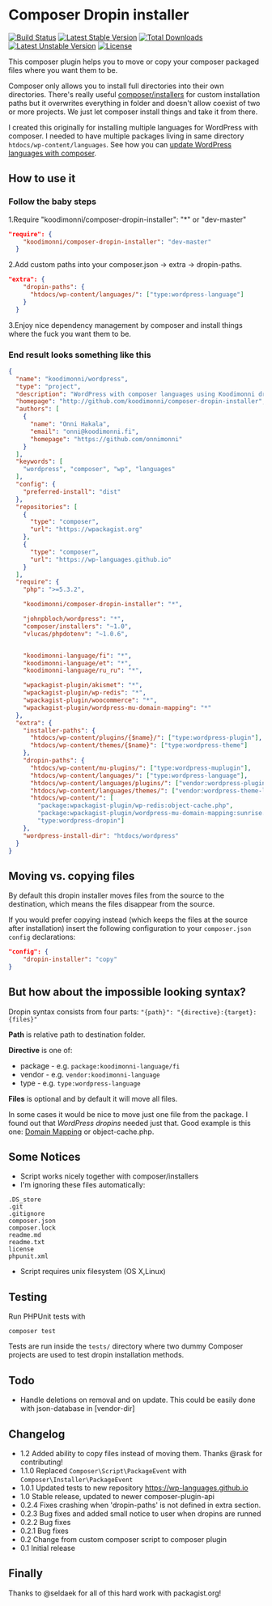 # Composer Dropin installer

[![Build Status](https://travis-ci.org/Koodimonni/Composer-Dropin-Installer.svg?branch=master)](https://travis-ci.org/Koodimonni/Composer-Dropin-Installer)
[![Latest Stable Version](https://poser.pugx.org/koodimonni/composer-dropin-installer/v/stable)](https://packagist.org/packages/koodimonni/composer-dropin-installer)
[![Total Downloads](https://poser.pugx.org/koodimonni/composer-dropin-installer/downloads)](https://packagist.org/packages/koodimonni/composer-dropin-installer)
[![Latest Unstable Version](https://poser.pugx.org/koodimonni/composer-dropin-installer/v/unstable)](https://packagist.org/packages/koodimonni/composer-dropin-installer)
[![License](https://poser.pugx.org/koodimonni/composer-dropin-installer/license)](https://packagist.org/packages/koodimonni/composer-dropin-installer)

This composer plugin helps you to move or copy your composer packaged files where you want them to be.

Composer only allows you to install full directories into their own directories. There's really useful [composer/installers](https://github.com/composer/installers) for custom installation paths but it overwrites everything in folder and doesn't allow coexist of two or more projects. We just let composer install things and take it from there.

I created this originally for installing multiple languages for WordPress with composer. I needed to have multiple packages living in same directory ```htdocs/wp-content/languages```. See how you can [update WordPress languages with composer](https://wp-languages.github.io).

## How to use it

### Follow the baby steps

1.Require "koodimonni/composer-dropin-installer": "*" or "dev-master"

```json
"require": {
    "koodimonni/composer-dropin-installer": "dev-master"
  }
```

2.Add custom paths into your composer.json -> extra -> dropin-paths.

```json
"extra": {
    "dropin-paths": {
      "htdocs/wp-content/languages/": ["type:wordpress-language"]
    }
  }
```

3.Enjoy nice dependency management by composer and install things where the fuck you want them to be.

### End result looks something like this

```json
{
  "name": "koodimonni/wordpress",
  "type": "project",
  "description": "WordPress with composer languages using Koodimonni dropin installer",
  "homepage": "http://github.com/koodimonni/composer-dropin-installer",
  "authors": [
    {
      "name": "Onni Hakala",
      "email": "onni@koodimonni.fi",
      "homepage": "https://github.com/onnimonni"
    }
  ],
  "keywords": [
    "wordpress", "composer", "wp", "languages"
  ],
  "config": {
    "preferred-install": "dist"
  },
  "repositories": [
    {
      "type": "composer",
      "url": "https://wpackagist.org"
    },
    {
      "type": "composer",
      "url": "https://wp-languages.github.io"
    }
  ],
  "require": {
    "php": ">=5.3.2",

    "koodimonni/composer-dropin-installer": "*",

    "johnpbloch/wordpress": "*",
    "composer/installers": "~1.0",
    "vlucas/phpdotenv": "~1.0.6",


    "koodimonni-language/fi": "*",
    "koodimonni-language/et": "*",
    "koodimonni-language/ru_ru": "*",

    "wpackagist-plugin/akismet": "*",
    "wpackagist-plugin/wp-redis": "*",
    "wpackagist-plugin/woocommerce": "*",
    "wpackagist-plugin/wordpress-mu-domain-mapping": "*"
  },
  "extra": {
    "installer-paths": {
      "htdocs/wp-content/plugins/{$name}/": ["type:wordpress-plugin"],
      "htdocs/wp-content/themes/{$name}": ["type:wordpress-theme"]
    },
    "dropin-paths": {
      "htdocs/wp-content/mu-plugins/": ["type:wordpress-muplugin"],
      "htdocs/wp-content/languages/": ["type:wordpress-language"],
      "htdocs/wp-content/languages/plugins/": ["vendor:wordpress-plugin-language"],
      "htdocs/wp-content/languages/themes/": ["vendor:wordpress-theme-language"],
      "htdocs/wp-content/": [
        "package:wpackagist-plugin/wp-redis:object-cache.php",
        "package:wpackagist-plugin/wordpress-mu-domain-mapping:sunrise.php",
        "type:wordpress-dropin"]
    },
    "wordpress-install-dir": "htdocs/wordpress"
  }
}
```

## Moving vs. copying files

By default this dropin installer moves files from the source to the destination,
which means the files disappear from the source.

If you would prefer copying instead (which keeps the files at the source after
installation) insert the following configuration to your `composer.json` `config`
declarations:

```json
"config": {
    "dropin-installer": "copy"
}
```

## But how about the impossible looking syntax?

Dropin syntax consists from four parts: `"{path}": "{directive}:{target}:{files}"`

**Path** is relative path to destination folder.

**Directive** is one of:

* package - e.g. `package:koodimonni-language/fi`
* vendor - e.g. `vendor:koodimonni-language`
* type - e.g. `type:wordpress-language`

**Files** is optional and by default it will move all files.

In some cases it would be nice to move just one file from the package.
I found out that *WordPress dropins* needed just that. Good example is this one: [Domain Mapping](https://wordpress.org/plugins/wordpress-mu-domain-mapping/) or object-cache.php.

## Some Notices

* Script works nicely together with composer/installers
* I'm ignoring these files automatically:

```
.DS_store
.git
.gitignore
composer.json
composer.lock
readme.md
readme.txt
license
phpunit.xml
```

* Script requires unix filesystem (OS X,Linux)

## Testing

Run PHPUnit tests with

```
composer test
```

Tests are run inside the `tests/` directory where two dummy Composer projects are used to test dropin
installation methods.

## Todo

* Handle deletions on removal and on update. This could be easily done with json-database in [vendor-dir]

## Changelog

* 1.2 Added ability to copy files instead of moving them. Thanks @rask for contributing!
* 1.1.0 Replaced `Composer\Script\PackageEvent` with `Composer\Installer\PackageEvent`
* 1.0.1 Updated tests to new repository https://wp-languages.github.io
* 1.0 Stable release, updated to newer composer-plugin-api
* 0.2.4 Fixes crashing when 'dropin-paths' is not defined in extra section.
* 0.2.3 Bug fixes and added small notice to user when dropins are runned
* 0.2.2 Bug fixes
* 0.2.1 Bug fixes
* 0.2 Change from custom composer script to composer plugin
* 0.1 Initial release

## Finally
Thanks to @seldaek for all of this hard work with packagist.org!
